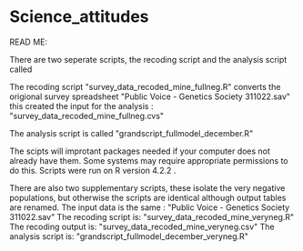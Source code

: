 # Science_attitudes
READ ME:

There are two seperate scripts, the recoding script and the analysis script called

The recoding script "survey_data_recoded_mine_fullneg.R" converts the 
origional survey spreadsheet "Public Voice - Genetics Society 311022.sav"
this created the input for the analysis : "survey_data_recoded_mine_fullneg.cvs" 

The analysis script is called "grandscript_fullmodel_december.R"

The scipts will improtant packages needed if your computer does not already have them.
Some systems may require appropriate permissions to do this.
Scripts were run on R version 4.2.2 .


There are also two supplementary scripts, these isolate the very negative populations, 
but otherwise the scripts are identical although output tables are renamed. 
The input data is the same : "Public Voice - Genetics Society 311022.sav"
The recoding script is: "survey_data_recoded_mine_veryneg.R"
The recoding output is: "survey_data_recoded_mine_veryneg.csv"
The analysis script is: "grandscript_fullmodel_december_veryneg.R"
